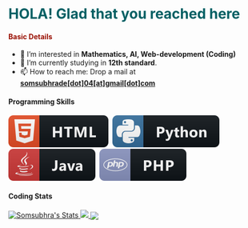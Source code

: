 <h1><font color='#016064'>HOLA! Glad that you reached here</font></h1>

<h4><font color='#990F02'>Basic Details</font></h4>

- 👀 I’m interested in <b>Mathematics, AI, Web-development (Coding)</b>
- 🌱 I’m currently studying in <b>12th standard</b>.
- 📫 How to reach me: Drop a mail at <b><a href='mailto:somsubhrade.04@gmail.com'>somsubhrade[dot]04[at]gmail[dot]com</a></b>

<h4>Programming Skills</h4>

<a href='https://www.w3.org/standards/webdesign/htmlcss.html'><img src='https://raw.githubusercontent.com/MikeCodesDotNET/ColoredBadges/master/svg/dev/languages/html.svg'></a>&nbsp;&nbsp;<a href='https://www.python.org/'><img src='https://raw.githubusercontent.com/MikeCodesDotNET/ColoredBadges/master/svg/dev/languages/python.svg'></a>&nbsp;&nbsp;<a href='https://www.java.com/en/'><img src='https://raw.githubusercontent.com/MikeCodesDotNET/ColoredBadges/master/svg/dev/languages/java.svg'></a>&nbsp;&nbsp;<a href='https://www.php.net/'><img src='https://raw.githubusercontent.com/MikeCodesDotNET/ColoredBadges/master/svg/dev/languages/php.svg'></a></img>

<h4>Coding Stats</h4>
<a href="https://github.com/somsubhra04">
            <img src="https://github-readme-stats.vercel.app/api?username=somsubhra04&hide=issue&show_icons=true&theme=gotham" alt="Somsubhra's Stats" height="160">
        	    <img src="https://github-readme-streak-stats.herokuapp.com/?user=somsubhra04&theme=onedark&count_private=true&theme=gotham" height=160>
</a>
<a href="https://github.com/somsubhra04">
    	<img align="center" src="https://activity-graph.herokuapp.com/graph?username=somsubhra04&bg_color=0C1014&color=2AA789&line=2AA790&point=fff&area=2AA789">
</a>
